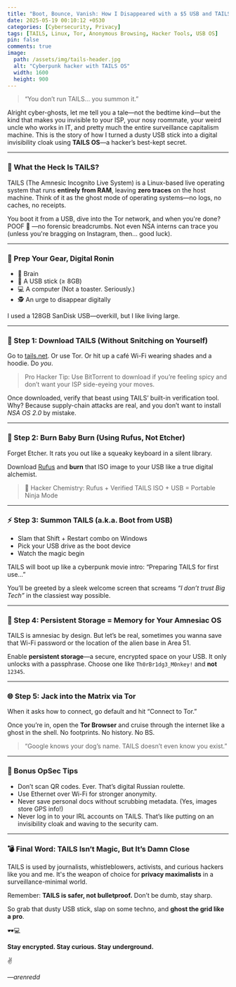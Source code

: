 ```yaml
---
title: "Boot, Bounce, Vanish: How I Disappeared with a $5 USB and TAILS OS"
date: 2025-05-19 00:10:12 +0530
categories: [Cybersecurity, Privacy]
tags: [TAILS, Linux, Tor, Anonymous Browsing, Hacker Tools, USB OS]
pin: false
comments: true
image:
  path: /assets/img/tails-header.jpg
  alt: "Cyberpunk hacker with TAILS OS"
  width: 1600
  height: 900
---
```


> “You don’t run TAILS… you summon it.”
> 

Alright cyber-ghosts, let me tell you a tale—not the bedtime kind—but the kind that makes you invisible to your ISP, your nosy roommate, your weird uncle who works in IT, and pretty much the entire surveillance capitalism machine. This is the story of how I turned a dusty USB stick into a digital invisibility cloak using **TAILS OS**—a hacker’s best-kept secret.

---

### 🚀 What the Heck Is TAILS?

TAILS (The Amnesic Incognito Live System) is a Linux-based live operating system that runs **entirely from RAM**, leaving **zero traces** on the host machine. Think of it as the ghost mode of operating systems—no logs, no caches, no receipts.

You boot it from a USB, dive into the Tor network, and when you're done? POOF 💨 —no forensic breadcrumbs. Not even NSA interns can trace you (unless you're bragging on Instagram, then... good luck).

---

### 🔧 Prep Your Gear, Digital Ronin

- 🧠 Brain
- 🧲 A USB stick (≥ 8GB)
- 💻 A computer (Not a toaster. Seriously.)
- 🕵️ An urge to disappear digitally

I used a 128GB SanDisk USB—overkill, but I like living large.

---

### 🧨 Step 1: Download TAILS (Without Snitching on Yourself)

Go to [tails.net](https://tails.net/). Or use Tor. Or hit up a café Wi-Fi wearing shades and a hoodie. Do *you*.

> Pro Hacker Tip: Use BitTorrent to download if you’re feeling spicy and don’t want your ISP side-eyeing your moves.
> 

Once downloaded, verify that beast using TAILS’ built-in verification tool. Why? Because supply-chain attacks are real, and you don’t want to install *NSA OS 2.0* by mistake.

---

### 💾 Step 2: Burn Baby Burn (Using Rufus, Not Etcher)

Forget Etcher. It rats you out like a squeaky keyboard in a silent library.

Download [Rufus](https://rufus.ie/) and **burn** that ISO image to your USB like a true digital alchemist.

> 🧪 Hacker Chemistry: Rufus + Verified TAILS ISO + USB = Portable Ninja Mode
> 

---

### ⚡ Step 3: Summon TAILS (a.k.a. Boot from USB)

- Slam that Shift + Restart combo on Windows
- Pick your USB drive as the boot device
- Watch the magic begin

TAILS will boot up like a cyberpunk movie intro: “Preparing TAILS for first use…”

You’ll be greeted by a sleek welcome screen that screams *“I don’t trust Big Tech”* in the classiest way possible.

---

### 🔐 Step 4: Persistent Storage = Memory for Your Amnesiac OS

TAILS is amnesiac by design. But let’s be real, sometimes you wanna save that Wi-Fi password or the location of the alien base in Area 51.

Enable **persistent storage**—a secure, encrypted space on your USB. It only unlocks with a passphrase. Choose one like `Th0rBr1dg3_M0nkey!` and **not** `12345`.

---

### 🌐 Step 5: Jack into the Matrix via Tor

When it asks how to connect, go default and hit “Connect to Tor.”

Once you’re in, open the **Tor Browser** and cruise through the internet like a ghost in the shell. No footprints. No history. No BS.

> “Google knows your dog’s name. TAILS doesn’t even know you exist.”
> 

---

### 🧯 Bonus OpSec Tips

- Don’t scan QR codes. Ever. That’s digital Russian roulette.
- Use Ethernet over Wi-Fi for stronger anonymity.
- Never save personal docs without scrubbing metadata. (Yes, images store GPS info!)
- Never log in to your IRL accounts on TAILS. That’s like putting on an invisibility cloak and waving to the security cam.

---

### 💣 Final Word: TAILS Isn’t Magic, But It’s Damn Close

TAILS is used by journalists, whistleblowers, activists, and curious hackers like you and me. It's the weapon of choice for **privacy maximalists** in a surveillance-minimal world.

Remember: **TAILS is safer, not bulletproof.** Don’t be dumb, stay sharp.

So grab that dusty USB stick, slap on some techno, and **ghost the grid like a pro**.

🕶️💻

**Stay encrypted. Stay curious. Stay underground.**

✌️

*—arenredd*
